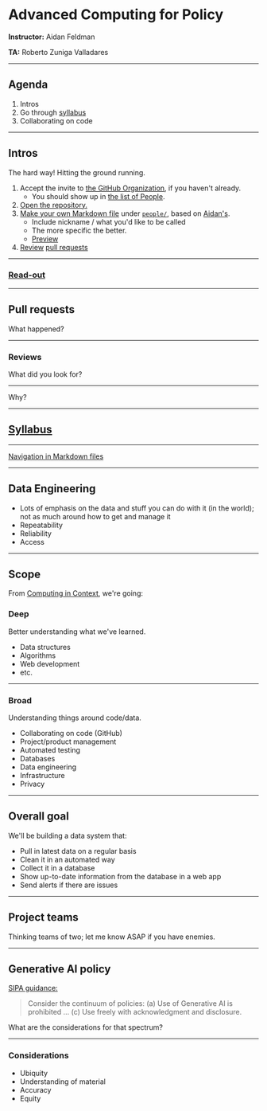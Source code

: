 # Advanced Computing for Policy

**Instructor:** Aidan Feldman

**TA:** Roberto Zuniga Valladares

---

## Agenda

1. Intros
1. Go through [syllabus](../README.md)
1. Collaborating on code

---

## Intros

The hard way! Hitting the ground running.

1. Accept the invite to [the GitHub Organization](https://github.com/advanced-computing), if you haven't already.
   - You should show up in [the list of People](https://github.com/orgs/advanced-computing/people).
1. [Open the repository.](https://github.com/advanced-computing/course-materials)
1. [Make your own Markdown file](https://docs.github.com/en/repositories/working-with-files/managing-files/adding-a-file-to-a-repository#adding-a-file-to-a-repository-on-github) under [`people/`](../people/), based on [Aidan's](../people/aidan.md).
   - Include nickname / what you'd like to be called
   - The more specific the better.
   - [Preview](https://code.visualstudio.com/docs/languages/markdown#_markdown-preview)
1. [Review](https://docs.github.com/en/pull-requests/collaborating-with-pull-requests/reviewing-changes-in-pull-requests/reviewing-proposed-changes-in-a-pull-request) [pull requests](https://github.com/advanced-computing/course-materials/pulls)

---

### [Read-out](../people/)

---

## Pull requests

What happened?

---

### Reviews

What did you look for?

---

Why?

---

## [Syllabus](../README.md)

---

[Navigation in Markdown files](https://docs.github.com/en/get-started/writing-on-github/getting-started-with-writing-and-formatting-on-github/basic-writing-and-formatting-syntax#headings)

---

## Data Engineering

- Lots of emphasis on the data and stuff you can do with it (in the world); not as much around how to get and manage it
- Repeatability
- Reliability
- Access

---

## Scope

From [Computing in Context](https://computing-in-context.afeld.me/), we're going:

### Deep

Better understanding what we've learned.

- Data structures
- Algorithms
- Web development
- etc.

---

### Broad

Understanding things around code/data.

- Collaborating on code (GitHub)
- Project/product management
- Automated testing
- Databases
- Data engineering
- Infrastructure
- Privacy

---

## Overall goal

We'll be building a data system that:

- Pull in latest data on a regular basis
- Clean it in an automated way
- Collect it in a database
- Show up-to-date information from the database in a web app
- Send alerts if there are issues

---

## Project teams

Thinking teams of two; let me know ASAP if you have enemies.

---

## Generative AI policy

[SIPA guidance:](https://bulletin.columbia.edu/sipa/teaching-guide/#teachingresourcestext)

> Consider the continuum of policies: (a) Use of Generative AI is prohibited … (c) Use freely with acknowledgment and disclosure.

What are the considerations for that spectrum?

---

### Considerations

- Ubiquity
- Understanding of material
- Accuracy
- Equity
